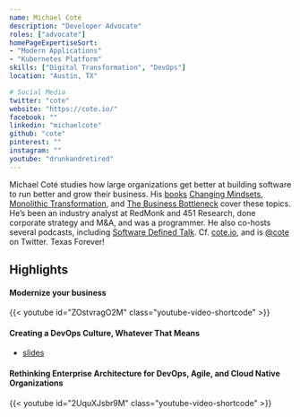 ```yaml
---
name: Michael Coté
description: "Developer Advocate"
roles: ["advocate"]
homePageExpertiseSort: 
- "Modern Applications"
- "Kubernetes Platform"
skills: ["Digital Transformation", "DevOps"]
location: "Austin, TX"

# Social Media 
twitter: "cote"
website: "https://cote.io/"
facebook: ""
linkedin: "michaelcote"
github: "cote"
pinterest: ""
instagram: ""
youtube: "drunkandretired"
---
```

<!-- markdownlint-disable MD041 MD033-->
Michael Coté studies how large organizations get better at building software to run better and grow their business. His <a href="https://cote.io/books/">books</a> <a href="https://tanzu.vmware.com/content/ebooks/changing-mindsets-the-missing-ingredient-to-digital-transformation">Changing Mindsets</a>, <a href="https://pivotal.io/monolithictransformation">Monolithic Transformation</a>, and <a href="https://content.pivotal.io/ebooks/the-business-bottleneck">The Business Bottleneck</a> cover these topics. He’s been an industry analyst at RedMonk and 451 Research, done corporate strategy and M&A, and was a programmer. He also co-hosts several podcasts, including <a href="https://www.softwaredefinedtalk.com/">Software Defined Talk</a>. Cf. <a href="https://cote.io/">cote.io</a>, and is <a href="https://twitter.com/cote">@cote</a> on Twitter. Texas Forever!

<!--more-->

## Highlights

<!-- markdownlint-disable-next-line MD001-->
#### Modernize your business

{{< youtube id="ZOstvragO2M" class="youtube-video-shortcode" >}}

<!-- {{< slideshare id="230546348" >}} -->

#### Creating a DevOps Culture, Whatever That Means

* [slides](https://noti.st/cote/KPk3sa/creating-a-devops-culture-whatever-that-means#s8r8VOc)

#### Rethinking Enterprise Architecture for DevOps, Agile, and Cloud Native Organizations

{{< youtube id="2UquXJsbr9M" class="youtube-video-shortcode" >}}
